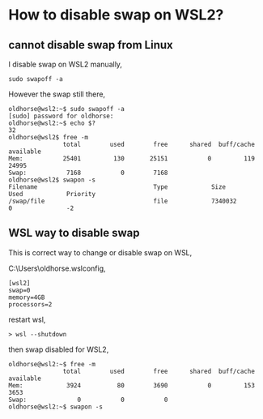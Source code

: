 
# How to disable swap on WSL2?
## cannot disable swap from Linux 
I disable swap on WSL2 manually, 
```
sudo swapoff -a
```
However the swap still there, 
```
oldhorse@wsl2:~$ sudo swapoff -a
[sudo] password for oldhorse: 
oldhorse@wsl2:~$ echo $?
32
oldhorse@wsl2$ free -m
               total        used        free      shared  buff/cache   available
Mem:           25401         130       25151           0         119       24995
Swap:           7168           0        7168
oldhorse@wsl2$ swapon -s
Filename                                Type            Size            Used            Priority
/swap/file                              file            7340032         0               -2      
```
## WSL way to disable swap
This is correct way to change or disable swap on WSL, 

C:\Users\oldhorse\.wslconfig, 
```
[wsl2]
swap=0
memory=4GB 
processors=2 
```
restart wsl, 
```
> wsl --shutdown
```
then swap disabled for WSL2,
```
oldhorse@wsl2:~$ free -m
               total        used        free      shared  buff/cache   available
Mem:            3924          80        3690           0         153        3653
Swap:              0           0           0
oldhorse@wsl2:~$ swapon -s
```



